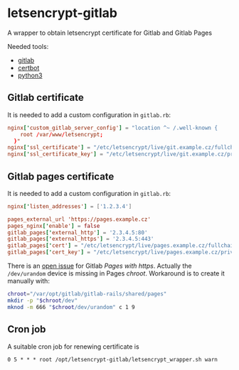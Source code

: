 # letsencrypt-gitlab

A wrapper to obtain letsencrypt certificate for Gitlab and Gitlab Pages

Needed tools:
- [gitlab](https://about.gitlab.com/downloads/)
- [certbot](https://github.com/certbot/certbot)
- [python3](https://www.python.org/)

## Gitlab certificate

It is needed to add a custom configuration in `gitlab.rb`:

```conf
nginx['custom_gitlab_server_config'] = "location ^~ /.well-known {
    root /var/www/letsencrypt;
  }"
nginx['ssl_certificate'] = "/etc/letsencrypt/live/git.example.cz/fullchain.pem"
nginx['ssl_certificate_key'] = "/etc/letsencrypt/live/git.example.cz/privkey.pem"
```

## Gitlab pages certificate

It is needed to add a custom configuration in `gitlab.rb`:

```conf
nginx['listen_addresses'] = ['1.2.3.4']

pages_external_url 'https://pages.example.cz'
pages_nginx['enable'] = false
gitlab_pages['external_http'] = '2.3.4.5:80'
gitlab_pages['external_https'] = '2.3.4.5:443'
gitlab_pages['cert'] = "/etc/letsencrypt/live/pages.example.cz/fullchain.pem"
gitlab_pages['cert_key'] = "/etc/letsencrypt/live/pages.example.cz/privkey.pem"
```

There is an [open issue](https://gitlab.com/gitlab-org/gitlab-pages/issues/10)
for Gitlab *Pages with https*. Actually the `/dev/urandom` device is missing in Pages *chroot*.
Workaround is to create it manually with:

```sh
chroot="/var/opt/gitlab/gitlab-rails/shared/pages"
mkdir -p "$chroot/dev"
mknod -m 666 "$chroot/dev/urandom" c 1 9
```

## Cron job

A suitable cron job for renewing certificate is

```cron
0 5 * * * root /opt/letsencrypt-gitlab/letsencrypt_wrapper.sh warn
```
